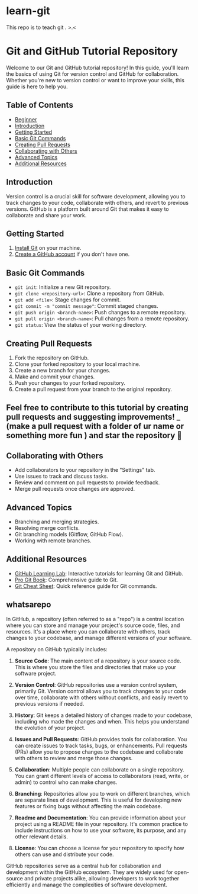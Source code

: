 # learn-git
This repo is to teach git . >.&lt;
# Git and GitHub Tutorial Repository

Welcome to our Git and GitHub tutorial repository! In this guide, you'll learn the basics of using Git for version control and GitHub for collaboration. Whether you're new to version control or want to improve your skills, this guide is here to help you.

## Table of Contents
- [Beginner](#whatsarepo)
- [Introduction](#introduction)
- [Getting Started](#getting-started)
- [Basic Git Commands](#basic-git-commands)
- [Creating Pull Requests](#creating-pull-requests)
- [Collaborating with Others](#collaborating-with-others)
- [Advanced Topics](#advanced-topics)
- [Additional Resources](#additional-resources)

## Introduction

Version control is a crucial skill for software development, allowing you to track changes to your code, collaborate with others, and revert to previous versions. GitHub is a platform built around Git that makes it easy to collaborate and share your work.

## Getting Started

1. [Install Git](https://git-scm.com/downloads) on your machine.
2. [Create a GitHub account](https://github.com/join) if you don't have one.

## Basic Git Commands

- `git init`: Initialize a new Git repository.
- `git clone <repository-url>`: Clone a repository from GitHub.
- `git add <file>`: Stage changes for commit.
- `git commit -m "commit message"`: Commit staged changes.
- `git push origin <branch-name>`: Push changes to a remote repository.
- `git pull origin <branch-name>`: Pull changes from a remote repository.
- `git status`: View the status of your working directory.

## Creating Pull Requests

1. Fork the repository on GitHub.
2. Clone your forked repository to your local machine.
3. Create a new branch for your changes.
4. Make and commit your changes.
5. Push your changes to your forked repository.
6. Create a pull request from your branch to the original repository.

## Feel free to contribute to this tutorial by creating pull requests and suggesting improvements! _ (make a pull request with a folder of ur name or something more fun ) and star the repository 🙏

## Collaborating with Others

- Add collaborators to your repository in the "Settings" tab.
- Use issues to track and discuss tasks.
- Review and comment on pull requests to provide feedback.
- Merge pull requests once changes are approved.

## Advanced Topics

- Branching and merging strategies.
- Resolving merge conflicts.
- Git branching models (Gitflow, GitHub Flow).
- Working with remote branches.

## Additional Resources

- [GitHub Learning Lab](https://lab.github.com/): Interactive tutorials for learning Git and GitHub.
- [Pro Git Book](https://git-scm.com/book/en/v2): Comprehensive guide to Git.
- [Git Cheat Sheet](https://education.github.com/git-cheat-sheet-education.pdf): Quick reference guide for Git commands.


## whatsarepo

In GitHub, a repository (often referred to as a "repo") is a central location where you can store and manage your project's source code, files, and resources. It's a place where you can collaborate with others, track changes to your codebase, and manage different versions of your software.

A repository on GitHub typically includes:

1. **Source Code**: The main content of a repository is your source code. This is where you store the files and directories that make up your software project.

2. **Version Control**: GitHub repositories use a version control system, primarily Git. Version control allows you to track changes to your code over time, collaborate with others without conflicts, and easily revert to previous versions if needed.

3. **History**: Git keeps a detailed history of changes made to your codebase, including who made the changes and when. This helps you understand the evolution of your project.

4. **Issues and Pull Requests**: GitHub provides tools for collaboration. You can create issues to track tasks, bugs, or enhancements. Pull requests (PRs) allow you to propose changes to the codebase and collaborate with others to review and merge those changes.

5. **Collaboration**: Multiple people can collaborate on a single repository. You can grant different levels of access to collaborators (read, write, or admin) to control who can make changes.

6. **Branching**: Repositories allow you to work on different branches, which are separate lines of development. This is useful for developing new features or fixing bugs without affecting the main codebase.

7. **Readme and Documentation**: You can provide information about your project using a README file in your repository. It's common practice to include instructions on how to use your software, its purpose, and any other relevant details.

8. **License**: You can choose a license for your repository to specify how others can use and distribute your code.

GitHub repositories serve as a central hub for collaboration and development within the GitHub ecosystem. They are widely used for open-source and private projects alike, allowing developers to work together efficiently and manage the complexities of software development.

